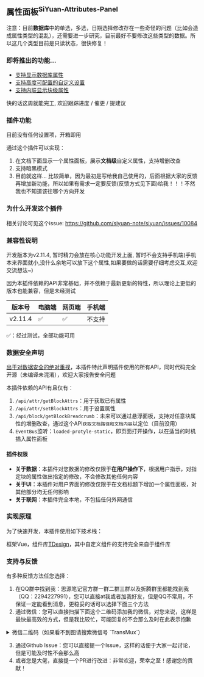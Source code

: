 ## 属性面板<sup>SiYuan-Attributes-Panel</sup>

注意：目前**数据库**中的单选，多选，日期选择修改存在一些奇怪的问题（比如会造成属性类型的混乱），还需要进一步研究，目前最好不要修改这些类型的数据。所以这几个类型目前是只读状态，很快修复！

### 即将推出的功能...

- [支持显示数据库属性](https://github.com/InEase/SiYuan-Attributes-Panel/issues/4)
- [支持高度可配置的自定义设置](https://github.com/InEase/SiYuan-Attributes-Panel/issues/5)
- [支持内联显示块级属性](https://github.com/InEase/SiYuan-Attributes-Panel/issues/7)

快的话这周就能完工, 欢迎跟踪进度 / 催更 / 提建议

### 插件功能

目前没有任何设置项，开箱即用

通过这个插件可以实现：

1. 在文档下面显示一个属性面板，展示**文档级**自定义属性，支持增删改查
2. 支持暗黑模式
3. 目前就这样... 比较简单，因为最初是写给我自己使用的，后面根据大家的反馈再增加新功能，所以如果有需求一定要反馈(反馈方式见下面)给我！！！不然我也不知道该往哪个方向开发

### 为什么开发这个插件

相关讨论可见这个issue: https://github.com/siyuan-note/siyuan/issues/10084

### 兼容性说明

开发版本为v2.11.4, 暂时精力会放在核心功能开发上面, 暂时不会支持手机端(手机本来界面就小,没什么余地可以放下这个属性,如果要做的话需要仔细考虑交互,欢迎交流想法~)

因为本插件依赖的API非常基础，并不依赖于最新更新的特性，所以理论上更低的版本也能兼容，但是未经测试

| 版本号  | 电脑端 | 网页端 | 手机端 |
| --------- | -------- | -------- | -------- |
| v2.11.4 | ✅     | ✅     | 不支持 |

✅：经过测试，全部功能可用

### 数据安全声明

[出于对数据安全的绝对重视](https://ld246.com/article/1702808653385)，本插件特此声明插件使用的所有API，同时代码完全开源（未编译未混淆），欢迎大家报告安全问题

本插件依赖的API有且仅有：

1. `/api/attr/getBlockAttrs`：用于获取已有属性
2. `/api/attr/setBlockAttrs`：用于设置属性
3. `/api/block/getBlockBreadcrumb`：未来可以通过悬浮面板，支持对任意块属性的增删改查，通过这个API`获取文档路径和文档内容`以定位（目前没用）
4. `EventBus`监听：`loaded-protyle-static`，即页面打开操作，以在适当的时机插入属性面板

#### 插件权限

* **关于数据**：本插件对您数据的修改仅限于**在用户操作下**，根据用户指示，对指定块的属性做出指定的修改，不会修改其他任何内容
* **关于UI**：本插件对用户界面的修改仅限于在文档标题下增加一个属性面板，对其他部分均无任何影响
* **关于联网**：本插件完全本地，不包括任何外网通信

### 实现原理

为了快速开发，本插件使用如下技术栈：

框架Vue，组件库[TDesign](https://tdesign.tencent.com/)，其中自定义组件的支持完全来自于组件库

### 支持与反馈

有多种反馈方法任您选择：

1. 在QQ群中找到我：思源笔记官方群一群二群三群以及折腾群里都能找到我（QQ：2294227991），您可以直接at我或者加我好友，但是QQ不常用，不保证一定能看到消息，更稳妥的话可以选择下面三个方法
2. 通过微信：您可以直接扫描下面这个二维码添加我的微信，对您来说，这样是最快最高效的方式，但是我比较忙，可能回复的不会那么及时在此表示抱歉

<details>

<summary>微信二维码（如果看不到图请搜索微信号 `TransMux`）</summary>

![]([./asset/Wechat.jpg](https://assets.b3logfile.com/siyuan/1613565605390/assets/image-20231229141811-73f5v1k.png))

</details>

3. 通过Github Issue：您可以直接提一个Issue，这样的话便于大家一起讨论，但是可能及时性不会那么高
4. 或者您是大佬，直接提一个PR进行改进：非常欢迎，荣幸之至！感谢您的贡献！
